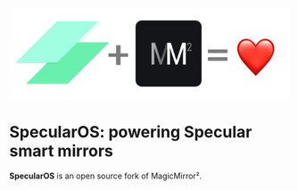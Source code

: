 ![Specular Mirror: powering Specular smart mirrors.](.github/github_logo.png)

# SpecularOS: powering Specular smart mirrors

**SpecularOS** is an open source fork of MagicMirror².
